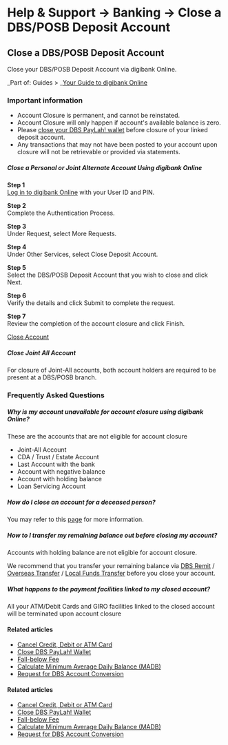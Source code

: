 # Help & Support -> Banking -> Close a DBS/POSB Deposit Account

## Close a DBS/POSB Deposit Account

Close your DBS/POSB Deposit Account via digibank Online.

_Part of: Guides > _[Your Guide to digibank Online](https://www.dbs.com.sg/personal/support/guide-ibanking.html)

  


### Important information

  * Account Closure is permanent, and cannot be reinstated.
  * Account Closure will only happen if account's available balance is zero.
  * Please [close your DBS PayLah! wallet](https://www.dbs.com.sg/personal/support/bank-ssb-close-paylah.html) before closure of your linked deposit account.
  * Any transactions that may not have been posted to your account upon closure will not be retrievable or provided via statements.



#####  Close a Personal or Joint Alternate Account Using digibank Online

**Step 1**  
[Log in to digibank Online](https://internet-banking.dbs.com.sg/IB/Welcome?FROM_IB=TRUE&SERVICE_ID=000000000000532&PWEB=TRUE&DBS=TRUE&pid=sg-dbs-help-support-article-bank-account-closure-textlink) with your User ID and PIN. 

**Step 2**  
Complete the Authentication Process. 

**Step 3**  
Under Request, select More Requests. 

**Step 4**  
Under Other Services, select Close Deposit Account. 

**Step 5**  
Select the DBS/POSB Deposit Account that you wish to close and click Next. 

**Step 6**  
Verify the details and click Submit to complete the request. 

**Step 7**  
Review the completion of the account closure and click Finish. 

[Close Account](https://internet-banking.dbs.com.sg/IB/Welcome?SERVICE_ID=000000000000532&PWEB=TRUE&pid=sg-dbs-help-support-bank-account-closure.html)

#####  Close Joint All Account

For closure of Joint-All accounts, both account holders are required to be present at a DBS/POSB branch.

  


### Frequently Asked Questions

  


#####  Why is my account unavailable for account closure using digibank Online?

These are the accounts that are not eligible for account closure 

  * Joint-All Account
  * CDA / Trust / Estate Account
  * Last Account with the bank
  * Account with negative balance 
  * Account with holding balance
  * Loan Servicing Account



#####  How do I close an account for a deceased person?

You may refer to this [page](https://www.dbs.com.sg/personal/estateplanning) for more information. 

#####  How to I transfer my remaining balance out before closing my account?

Accounts with holding balance are not eligible for account closure.   
  
We recommend that you transfer your remaining balance via [DBS Remit](https://www.dbs.com.sg/personal/support/bank-overseas-dbs-remit.html?pid=sg-dbs-help-support-bank-account-closure.html) / [Overseas Transfer](https://www.dbs.com.sg/personal/support/bank-overseas-funds-transfer-new-remittance.html?pid=sg-dbs-help-support-bank-account-closure.html) / [Local Funds Transfer](https://www.dbs.com.sg/personal/support/banking-product.html#local-funds-transfer) before you close your account. 

#####  What happens to the payment facilities linked to my closed account?

All your ATM/Debit Cards and GIRO facilities linked to the closed account will be terminated upon account closure 

#### Related articles

  * [Cancel Credit, Debit or ATM Card](https://www.dbs.com.sg/personal/support/card-issues-terminate-card.html)
  * [Close DBS PayLah! Wallet](https://www.dbs.com.sg/personal/support/bank-ssb-close-paylah.html)
  * [Fall-below Fee](https://www.dbs.com.sg/personal/support/bank-deposit-accounts-fall-below-fee.html)
  * [Calculate Minimum Average Daily Balance (MADB)](https://www.dbs.com.sg/personal/support/bank-deposit-accounts-calculate-madb.html)
  * [Request for DBS Account Conversion](https://www.dbs.com.sg/personal/support/bank-deposit-autosave-conversion.html)



#### Related articles

  * [Cancel Credit, Debit or ATM Card](https://www.dbs.com.sg/personal/support/card-issues-terminate-card.html)
  * [Close DBS PayLah! Wallet](https://www.dbs.com.sg/personal/support/bank-ssb-close-paylah.html)
  * [Fall-below Fee](https://www.dbs.com.sg/personal/support/bank-deposit-accounts-fall-below-fee.html)
  * [Calculate Minimum Average Daily Balance (MADB)](https://www.dbs.com.sg/personal/support/bank-deposit-accounts-calculate-madb.html)
  * [Request for DBS Account Conversion](https://www.dbs.com.sg/personal/support/bank-deposit-autosave-conversion.html)


